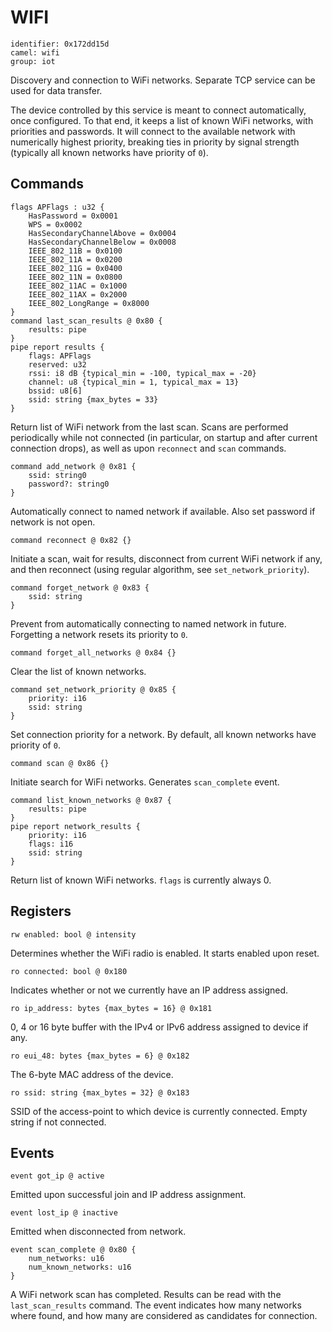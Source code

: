 # WIFI

    identifier: 0x172dd15d
    camel: wifi
    group: iot

Discovery and connection to WiFi networks. Separate TCP service can be used for data transfer.

The device controlled by this service is meant to connect automatically, once configured.
To that end, it keeps a list of known WiFi networks, with priorities and passwords.
It will connect to the available network with numerically highest priority,
breaking ties in priority by signal strength (typically all known networks have priority of `0`).

## Commands

    flags APFlags : u32 {
        HasPassword = 0x0001
        WPS = 0x0002
        HasSecondaryChannelAbove = 0x0004
        HasSecondaryChannelBelow = 0x0008
        IEEE_802_11B = 0x0100
        IEEE_802_11A = 0x0200
        IEEE_802_11G = 0x0400
        IEEE_802_11N = 0x0800
        IEEE_802_11AC = 0x1000
        IEEE_802_11AX = 0x2000
        IEEE_802_LongRange = 0x8000
    }
    command last_scan_results @ 0x80 {
        results: pipe
    }
    pipe report results {
        flags: APFlags
        reserved: u32
        rssi: i8 dB {typical_min = -100, typical_max = -20}
        channel: u8 {typical_min = 1, typical_max = 13}
        bssid: u8[6]
        ssid: string {max_bytes = 33}
    }

Return list of WiFi network from the last scan.
Scans are performed periodically while not connected (in particular, on startup and after current connection drops),
as well as upon `reconnect` and `scan` commands.

    command add_network @ 0x81 {
        ssid: string0
        password?: string0
    }

Automatically connect to named network if available. Also set password if network is not open.

    command reconnect @ 0x82 {}

Initiate a scan, wait for results, disconnect from current WiFi network if any,
and then reconnect (using regular algorithm, see `set_network_priority`).

    command forget_network @ 0x83 {
        ssid: string
    }

Prevent from automatically connecting to named network in future.
Forgetting a network resets its priority to `0`.

    command forget_all_networks @ 0x84 {}

Clear the list of known networks.

    command set_network_priority @ 0x85 {
        priority: i16
        ssid: string
    }

Set connection priority for a network.
By default, all known networks have priority of `0`.

    command scan @ 0x86 {}

Initiate search for WiFi networks. Generates `scan_complete` event.

    command list_known_networks @ 0x87 {
        results: pipe
    }
    pipe report network_results {
        priority: i16
        flags: i16
        ssid: string
    }

Return list of known WiFi networks.
`flags` is currently always 0.

## Registers

    rw enabled: bool @ intensity

Determines whether the WiFi radio is enabled. It starts enabled upon reset.

    ro connected: bool @ 0x180

Indicates whether or not we currently have an IP address assigned.

    ro ip_address: bytes {max_bytes = 16} @ 0x181

0, 4 or 16 byte buffer with the IPv4 or IPv6 address assigned to device if any.

    ro eui_48: bytes {max_bytes = 6} @ 0x182

The 6-byte MAC address of the device.

    ro ssid: string {max_bytes = 32} @ 0x183

SSID of the access-point to which device is currently connected.
Empty string if not connected.

## Events

    event got_ip @ active

Emitted upon successful join and IP address assignment.

    event lost_ip @ inactive

Emitted when disconnected from network.

    event scan_complete @ 0x80 {
        num_networks: u16
        num_known_networks: u16
    }

A WiFi network scan has completed. Results can be read with the `last_scan_results` command.
The event indicates how many networks where found, and how many are considered
as candidates for connection.

